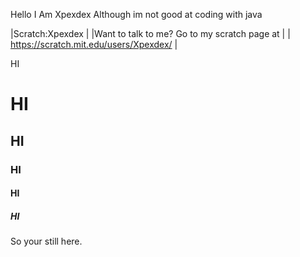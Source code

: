 Hello I Am Xpexdex Although im not good at coding with java

|Scratch:Xpexdex                                                         |
|Want to talk to me? Go to my scratch page at                            |
| https://scratch.mit.edu/users/Xpexdex/                                 |


<p>HI</p>
<h1>HI</h1>
<h2>HI</h2>
<h3>HI</h3>
<h4>HI</h4>
<h5>HI</h5>























So your still here.
